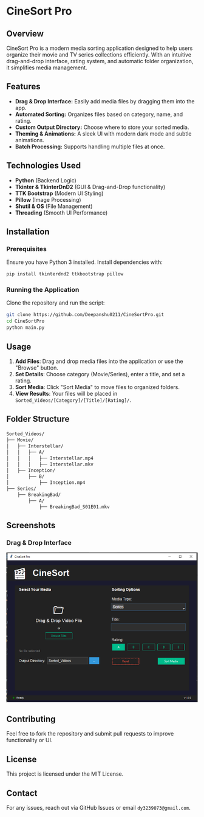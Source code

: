 # CineSort Pro

## Overview
CineSort Pro is a modern media sorting application designed to help users organize their movie and TV series collections efficiently. With an intuitive drag-and-drop interface, rating system, and automatic folder organization, it simplifies media management.

## Features
- **Drag & Drop Interface:** Easily add media files by dragging them into the app.
- **Automated Sorting:** Organizes files based on category, name, and rating.
- **Custom Output Directory:** Choose where to store your sorted media.
- **Theming & Animations:** A sleek UI with modern dark mode and subtle animations.
- **Batch Processing:** Supports handling multiple files at once.

## Technologies Used
- **Python** (Backend Logic)
- **Tkinter & TkinterDnD2** (GUI & Drag-and-Drop functionality)
- **TTK Bootstrap** (Modern UI Styling)
- **Pillow** (Image Processing)
- **Shutil & OS** (File Management)
- **Threading** (Smooth UI Performance)

## Installation
### Prerequisites
Ensure you have Python 3 installed. Install dependencies with:
```sh
pip install tkinterdnd2 ttkbootstrap pillow
```

### Running the Application
Clone the repository and run the script:
```sh
git clone https://github.com/Deepanshu0211/CineSortPro.git
cd CineSortPro
python main.py
```

## Usage
1. **Add Files**: Drag and drop media files into the application or use the "Browse" button.
2. **Set Details**: Choose category (Movie/Series), enter a title, and set a rating.
3. **Sort Media**: Click "Sort Media" to move files to organized folders.
4. **View Results**: Your files will be placed in `Sorted_Videos/[Category]/[Title]/[Rating]/`.

## Folder Structure
```
Sorted_Videos/
├── Movie/
│   ├── Interstellar/
│   │   ├── A/
│   │   │   ├── Interstellar.mp4
│   │   │   ├── Interstellar.mkv
│   ├── Inception/
│       ├── B/
│           ├── Inception.mp4
├── Series/
    ├── BreakingBad/
        ├── A/
            ├── BreakingBad_S01E01.mkv
```

## Screenshots
### Drag & Drop Interface
![Drag and Drop](assets/image.png)

## Contributing
Feel free to fork the repository and submit pull requests to improve functionality or UI.

## License
This project is licensed under the MIT License.

## Contact
For any issues, reach out via GitHub Issues or email `dy3239073@gmail.com`.

